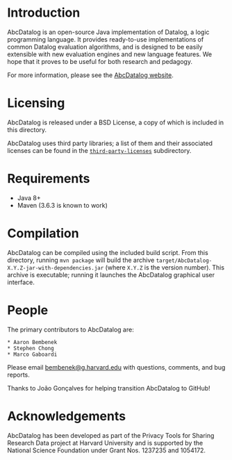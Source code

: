 # Introduction

AbcDatalog is an open-source Java implementation of Datalog, a logic
programming language. It provides ready-to-use implementations of common
Datalog evaluation algorithms, and is designed to be easily extensible with new
evaluation engines and new language features. We hope that it proves to be
useful for both research and pedagogy.

For more information, please see the
[AbcDatalog website](https://abcdatalog.seas.harvard.edu/).

# Licensing

AbcDatalog is released under a BSD License, a copy of which is included in this
directory.

AbcDatalog uses third party libraries; a list of them and their associated
licenses can be found in the [`third-party-licenses`](third-party-licenses/)
subdirectory.

# Requirements

* Java 8+
* Maven (3.6.3 is known to work)

# Compilation

AbcDatalog can be compiled using the included build script. From this directory,
running `mvn package` will build the archive
`target/AbcDatalog-X.Y.Z-jar-with-dependencies.jar` (where `X.Y.Z` is the
version number). This archive is executable; running it launches the AbcDatalog
graphical user interface.

# People

The primary contributors to AbcDatalog are:

	* Aaron Bembenek
	* Stephen Chong
	* Marco Gaboardi

Please email bembenek@g.harvard.edu with questions, comments, and bug reports.

Thanks to João Gonçalves for helping transition AbcDatalog to GitHub!

# Acknowledgements

AbcDatalog has been developed as part of the Privacy Tools for Sharing Research
Data project at Harvard University and is supported by the National Science
Foundation under Grant Nos. 1237235 and 1054172.
